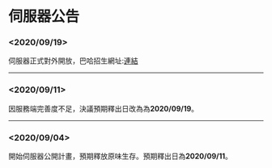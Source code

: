 # 伺服器公告
### <2020/09/19>
伺服器正式對外開放，巴哈招生網址:[連結](https://forum.gamer.com.tw/C.php?bsn=18673&snA=186819)
***
### <2020/09/11>
因服務端完善度不足，決議預期釋出日改為為**2020/09/19**。
***
### <2020/09/04>
開始伺服器公開計畫，預期釋放原味生存。預期釋出日為**2020/09/11**。
